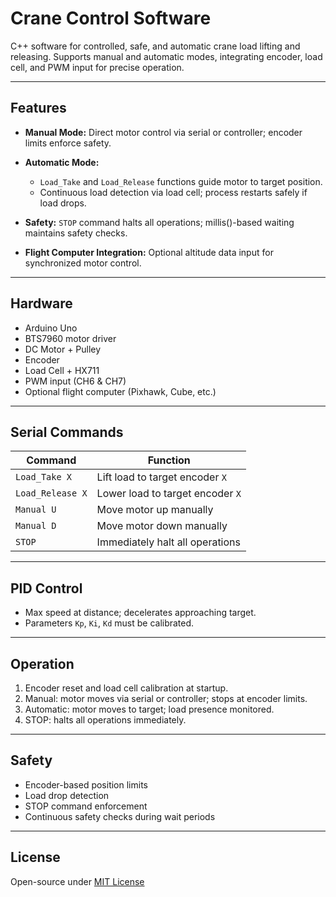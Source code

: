# Crane Control Software

C++ software for controlled, safe, and automatic crane load lifting and releasing. Supports manual and automatic modes, integrating encoder, load cell, and PWM input for precise operation.

---

## Features

- **Manual Mode:** Direct motor control via serial or controller; encoder limits enforce safety.  
- **Automatic Mode:**  
  - `Load_Take` and `Load_Release` functions guide motor to target position.  
  - Continuous load detection via load cell; process restarts safely if load drops.  

- **Safety:** `STOP` command halts all operations; millis()-based waiting maintains safety checks.  
- **Flight Computer Integration:** Optional altitude data input for synchronized motor control.

---

## Hardware

- Arduino Uno  
- BTS7960 motor driver  
- DC Motor + Pulley  
- Encoder  
- Load Cell + HX711  
- PWM input (CH6 & CH7)  
- Optional flight computer (Pixhawk, Cube, etc.)

---

## Serial Commands

| Command          | Function                        |
|-----------------|---------------------------------|
| `Load_Take X`    | Lift load to target encoder `X` |
| `Load_Release X` | Lower load to target encoder `X`|
| `Manual U`       | Move motor up manually           |
| `Manual D`       | Move motor down manually         |
| `STOP`           | Immediately halt all operations  |

---

## PID Control

- Max speed at distance; decelerates approaching target.  
- Parameters `Kp`, `Ki`, `Kd` must be calibrated.

---

## Operation

1. Encoder reset and load cell calibration at startup.  
2. Manual: motor moves via serial or controller; stops at encoder limits.  
3. Automatic: motor moves to target; load presence monitored.  
4. STOP: halts all operations immediately.

---

## Safety

- Encoder-based position limits  
- Load drop detection  
- STOP command enforcement  
- Continuous safety checks during wait periods

---

## License

Open-source under [MIT License](./LICENSE)

